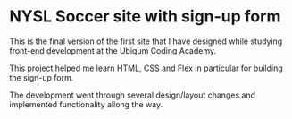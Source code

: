 # NYSL Soccer site with sign-up form

This is the final version of the first site that I have designed while studying
front-end development at the Ubiqum Coding Academy.

This project helped me learn HTML, CSS and Flex in particular for building the sign-up form.

The development went through several design/layout changes and implemented functionality
allong the way.
